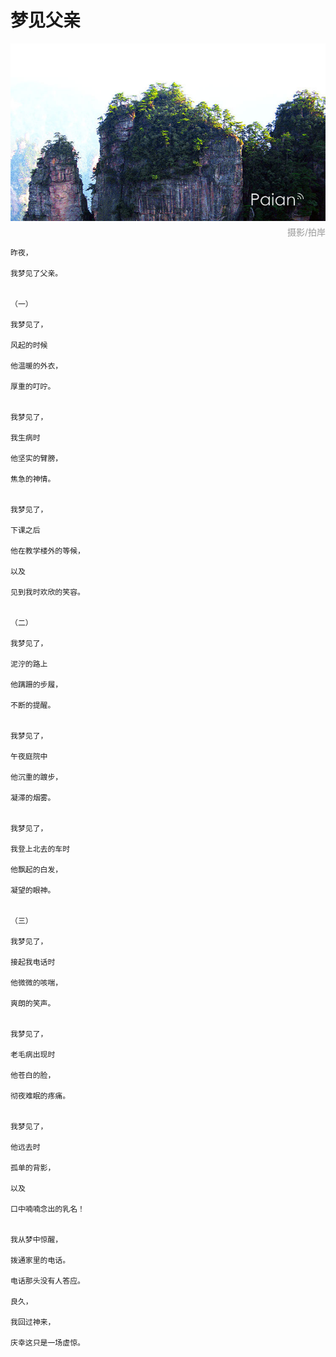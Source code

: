 # 梦见父亲

![山](images/shan.jpg)
<div style="margin-top:-10px;color:#999;text-align:right;">摄影/拍岸</div>

```
昨夜，

我梦见了父亲。

 
（一）
 
我梦见了，

风起的时候

他温暖的外衣，

厚重的叮咛。

 
我梦见了，

我生病时

他坚实的臂膀，

焦急的神情。

 
我梦见了，

下课之后

他在教学楼外的等候，

以及

见到我时欢欣的笑容。

 
（二）
 
我梦见了，

泥泞的路上

他蹒跚的步履，

不断的提醒。

 
我梦见了，

午夜庭院中

他沉重的踱步，

凝滞的烟雾。

 
我梦见了，

我登上北去的车时

他飘起的白发，

凝望的眼神。

 
（三）
 
我梦见了，

接起我电话时

他微微的咳喘，

爽朗的笑声。

 
我梦见了，

老毛病出现时

他苍白的脸，

彻夜难眠的疼痛。

 
我梦见了，

他远去时

孤单的背影，

以及

口中喃喃念出的乳名！

 
我从梦中惊醒，

拨通家里的电话。

电话那头没有人答应。

良久，

我回过神来，

庆幸这只是一场虚惊。
```
		